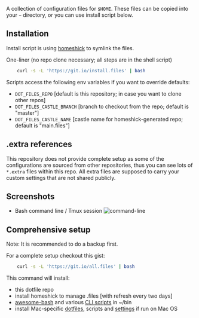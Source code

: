 
A collection of configuration files for `$HOME`.
These files can be copied into your `~` directory, or you can use install script below.

## Installation

Install script is using [homeshick](https://github.com/andsens/homeshick) to symlink the files.

One-liner (no repo clone necessary; all steps are in the shell script)

```sh
    curl -s -L 'https://git.io/install.files' | bash
```

Scripts access the following env variables if you want to override defaults:
 * `DOT_FILES_REPO` [default is this repository; in case you want to clone other repos]
 * `DOT_FILES_CASTLE_BRANCH` [branch to checkout from the repo; default is "master"]
 * `DOT_FILES_CASTLE_NAME` [castle name for homeshick-generated repo; default is "main.files"]

## .extra references

This repository does not provide complete setup as some of the configurations
are sourced from other repositories, thus you can see lots of `*.extra` files
within this repo. All extra files are supposed to carry your custom settings
that are not shared publicly.

## Screenshots
* Bash command line / Tmux session
![command-line](https://cloud.githubusercontent.com/assets/2007057/19623671/c0aa27a6-9887-11e6-95c5-a23766c75b71.png)

## Comprehensive setup

Note: It is recommended to do a backup first.

For a complete setup checkout this gist:

```sh
    curl -s -L 'https://git.io/all.files' | bash
```

This command will install:
 * this dotfile repo
 * install homeshick to manage .files [with refresh every two days]
 * [awesome-bash](https://github.com/antontsv/awesome-shell) and various  [CLI scripts](https://github.com/antontsv/home.bin) in ~/bin
 * install Mac-specific [dotfiles](https://github.com/antontsv/apple.bin), scripts and [settings](https://github.com/antontsv/apple.bin/blob/master/.misc/macos_settings) if run on Mac OS

